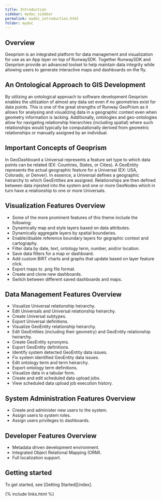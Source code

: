 ```yaml
---
title: Introduction
sidebar: mydoc_sidebar
permalink: mydoc_introduction.html
folder: mydoc
---
```


## Overview

Geoprism is an integrated platform for data management and visualization for use as an App layer on top of RunwaySDK. Together RunwaySDK and Geoprism provide an advanced toolset to help maintain data integrity while allowing users to generate interactive maps and dashboards on the fly.

## An Ontological Approach to GIS Development

By utilizing an ontological approach to software development Geoprism enables the utilization of almost any data set even if no geometries exist for data points. This is one of the great strengths of Runway GeoPrism as it allows for analysing and visualizing data in a geographic context even when geometry information is lacking. Additionally, ontologies and geo-ontologies allow for navigating relationship hierarchies (including spatial) where such relationships would typically be computationally derived from geometric relationships or manually assigned by an individual.

## Important Concepts of Geoprism

In GeoDashboard a Universal represents a feature set type to which data points can be related (EX: Countries, States, or Cities). A GeoEntity represents the actual geographic feature for a Universal (EX: USA, Colorado, or Denver). In essence, a Universal defines a geographic heirarchy to which GeoEntities are assigned. Relationships are then defined between data injested into the system and one or more GeoNodes which in turn have a relationship to one or more Universals.

## Visualization Features Overview

* Some of the more prominent features of this theme include the following:
* Dynamically map and style layers based on data attributes.
* Dynamically aggregate layers by spatial boundaries.
* Enable/disable reference boundary layers for gegraphic context and cartography.
* Filter data by date, text, ontology term, number, and/or location.
* Save data filters for a map or dashboard.
* Add custom BIRT charts and graphs that update based on layer feature click.
* Export maps to .png file format.
* Create and clone new dashboards.
* Switch between different saved dashboards and maps.

## Data Management Features Overview

* Visualize Universal relationship heirarchy.
* Edit Universals and Universal relationship heirarchy.
* Create Universal subtypes.
* Export Universal definitions.
* Visualize GeoEntity relationship heirarchy.
* Edit GeoEntities (including their geometry) and GeoEntity relationship heirarchy.
* Create GeoEntity synonyms.
* Export GeoEntity definitions.
* Identify system detected GeoEntity data issues.
* Fix system identified GeoEntity data issues.
* Edit ontology term and term heirarchy.
* Export ontology term definitions.
* Visualize data in a tabular form.
* Create and edit scheduled data upload jobs.
* View scheduled data upload job execution history.

## System Administration Features Overview

* Create and administer new users to the system.
* Assign users to system roles.
* Assign users privileges to dashboards.

## Developer Features Overview

* Metadata driven development environment.
* Integrated Object Relational Mapping (ORM).
* Full localization support.

## Getting started

To get started, see [Getting Started][index].

{% include links.html %}
